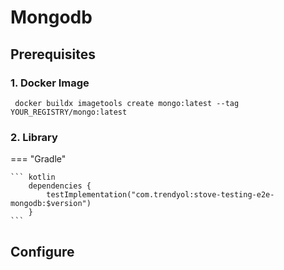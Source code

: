 # Mongodb

## Prerequisites

### 1. Docker Image

```shell
 docker buildx imagetools create mongo:latest --tag YOUR_REGISTRY/mongo:latest  
```

### 2. Library

=== "Gradle"

    ``` kotlin
        dependencies {
            testImplementation("com.trendyol:stove-testing-e2e-mongodb:$version")
        }
    ```

## Configure

